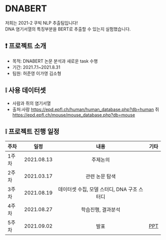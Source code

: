 # DNABERT

저희는 2021-2 쿠빅 NLP 추출팀입니다!   
DNA 염기서열의 특징부분을 BERT로 추출할 수 있는지 실험했습니다. 


## ❗ 프로젝트 소개
- 목적: DNABERT 논문 분석과 새로운 task 수행
- 기간: 2021.7.1~2021.8.31
- 팀원: 허준영 이가영 김소형

## ❕ 사용 데이터셋
- 사람과 쥐의 염기서열
- 출처:사람 https://epd.epfl.ch/human/human_database.php?db=human
       쥐 https://epd.epfl.ch/mouse/mouse_database.php?db=mouse

## ❕ 프로젝트 진행 일정  

|   주차   |   일정   |   내용   |   기타   |
|:----------------------------|:----------------------------:|:--------------------:|:-----------------:|
|  1주차  | 2021.08.13 |  주제논의 | |
|  2주차  | 2021.03.17 |  관련 논문 탐색|  |
|  3주차  | 2021.08.19 |  데이터셋 수집, 모델 스터디, DNA 구조 스터디 |  |
|  4주차  | 2021.08.27 |  학습진행, 결과분석 |  |
|  5주차  | 2021.09.02 |  발표 | [PPT](https://drive.google.com/file/d/1FE8h1qt2b3YUsxEM10OkLFE3aibm2GPE/view?usp=sharing) |
